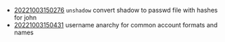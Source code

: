 - [20221003150276](/zet/20221003150276/README.md) `unshadow` convert shadow to passwd file with hashes for john
- [20221003150431](/zet/20221003150431/README.md) username anarchy for common account formats and names
